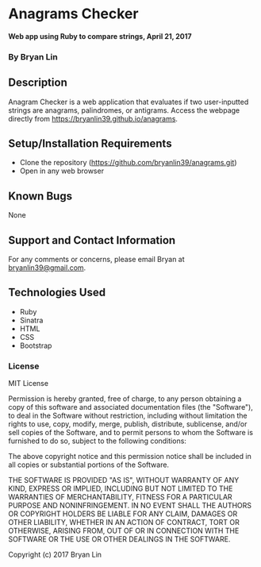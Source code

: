 # Anagrams Checker

#### Web app using Ruby to compare strings, April 21, 2017

### By Bryan Lin

## Description

Anagram Checker is a web application that evaluates if two user-inputted strings are anagrams, palindromes, or antigrams. Access the webpage directly from https://bryanlin39.github.io/anagrams.

## Setup/Installation Requirements

* Clone the repository (https://github.com/bryanlin39/anagrams.git)
* Open in any web browser

## Known Bugs

None

## Support and Contact Information

For any comments or concerns, please email Bryan at bryanlin39@gmail.com.

## Technologies Used

* Ruby
* Sinatra
* HTML
* CSS
* Bootstrap

### License

MIT License

Permission is hereby granted, free of charge, to any person obtaining a copy of this software and associated documentation files (the "Software"), to deal in the Software without restriction, including without limitation the rights to use, copy, modify, merge, publish, distribute, sublicense, and/or sell copies of the Software, and to permit persons to whom the Software is furnished to do so, subject to the following conditions:

The above copyright notice and this permission notice shall be included in all copies or substantial portions of the Software.

THE SOFTWARE IS PROVIDED "AS IS", WITHOUT WARRANTY OF ANY KIND, EXPRESS OR IMPLIED, INCLUDING BUT NOT LIMITED TO THE WARRANTIES OF MERCHANTABILITY, FITNESS FOR A PARTICULAR PURPOSE AND NONINFRINGEMENT. IN NO EVENT SHALL THE AUTHORS OR COPYRIGHT HOLDERS BE LIABLE FOR ANY CLAIM, DAMAGES OR OTHER LIABILITY, WHETHER IN AN ACTION OF CONTRACT, TORT OR OTHERWISE, ARISING FROM, OUT OF OR IN CONNECTION WITH THE SOFTWARE OR THE USE OR OTHER DEALINGS IN THE SOFTWARE.

Copyright (c) 2017 Bryan Lin
